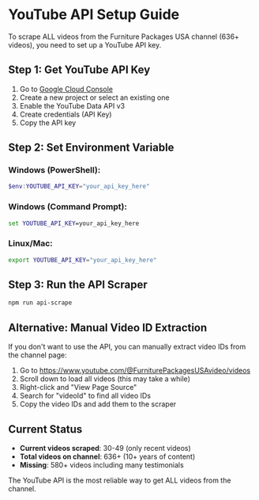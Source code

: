 # YouTube API Setup Guide

To scrape ALL videos from the Furniture Packages USA channel (636+ videos), you need to set up a YouTube API key.

## Step 1: Get YouTube API Key

1. Go to [Google Cloud Console](https://console.cloud.google.com/)
2. Create a new project or select an existing one
3. Enable the YouTube Data API v3
4. Create credentials (API Key)
5. Copy the API key

## Step 2: Set Environment Variable

### Windows (PowerShell):
```powershell
$env:YOUTUBE_API_KEY="your_api_key_here"
```

### Windows (Command Prompt):
```cmd
set YOUTUBE_API_KEY=your_api_key_here
```

### Linux/Mac:
```bash
export YOUTUBE_API_KEY="your_api_key_here"
```

## Step 3: Run the API Scraper

```bash
npm run api-scrape
```

## Alternative: Manual Video ID Extraction

If you don't want to use the API, you can manually extract video IDs from the channel page:

1. Go to https://www.youtube.com/@FurniturePackagesUSAvideo/videos
2. Scroll down to load all videos (this may take a while)
3. Right-click and "View Page Source"
4. Search for "videoId" to find all video IDs
5. Copy the video IDs and add them to the scraper

## Current Status

- **Current videos scraped**: 30-49 (only recent videos)
- **Total videos on channel**: 636+ (10+ years of content)
- **Missing**: 580+ videos including many testimonials

The YouTube API is the most reliable way to get ALL videos from the channel.



